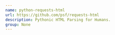 ```yaml
---
name: python-requests-html
url: https://github.com/psf/requests-html
description: Pythonic HTML Parsing for Humans.
group: None
---
```

